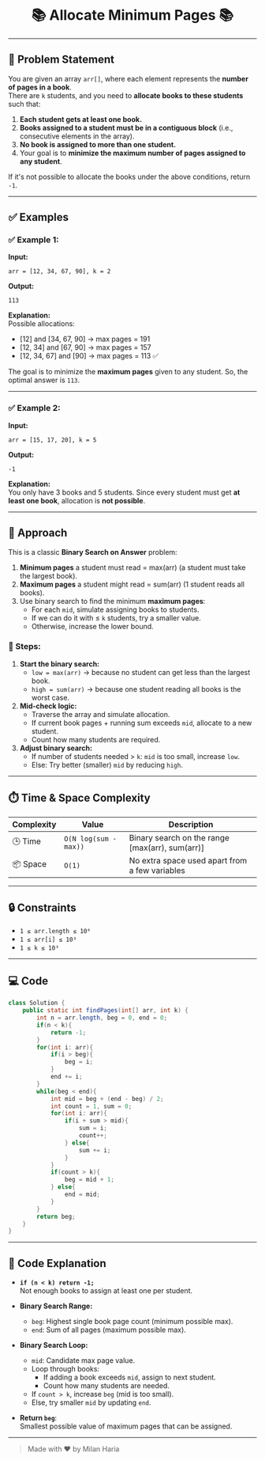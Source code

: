 <h1 align="center">📚 Allocate Minimum Pages 📚</h1>

---

## 📝 Problem Statement

You are given an array `arr[]`, where each element represents the **number of pages in a book**.  
There are `k` students, and you need to **allocate books to these students** such that:

1. **Each student gets at least one book.**
2. **Books assigned to a student must be in a contiguous block** (i.e., consecutive elements in the array).
3. **No book is assigned to more than one student.**
4. Your goal is to **minimize the maximum number of pages assigned to any student**.

If it's not possible to allocate the books under the above conditions, return `-1`.

---

## ✅ Examples

### ✅ Example 1:
**Input:**  
```
arr = [12, 34, 67, 90], k = 2
```
**Output:**  
```
113
```
**Explanation:**  
Possible allocations:
- [12] and [34, 67, 90] → max pages = 191
- [12, 34] and [67, 90] → max pages = 157
- [12, 34, 67] and [90] → max pages = 113 ✅

The goal is to minimize the **maximum pages** given to any student. So, the optimal answer is `113`.

---

### ✅ Example 2:
**Input:**  
```
arr = [15, 17, 20], k = 5
```
**Output:**
```
-1
```
**Explanation:**  
You only have 3 books and 5 students. Since every student must get **at least one book**, allocation is **not possible**.

---

## 🧠 Approach

This is a classic **Binary Search on Answer** problem:

1. **Minimum pages** a student must read = max(arr) (a student must take the largest book).
2. **Maximum pages** a student might read = sum(arr) (1 student reads all books).
3. Use binary search to find the minimum **maximum pages**:
   - For each `mid`, simulate assigning books to students.
   - If we can do it with ≤ `k` students, try a smaller value.
   - Otherwise, increase the lower bound.

### 🧪 Steps:

1. **Start the binary search:**
   - `low = max(arr)` → because no student can get less than the largest book.
   - `high = sum(arr)` → because one student reading all books is the worst case.
2. **Mid-check logic:**
   - Traverse the array and simulate allocation.
   - If current book pages + running sum exceeds `mid`, allocate to a new student.
   - Count how many students are required.
3. **Adjust binary search:**
   - If number of students needed > `k`: `mid` is too small, increase `low`.
   - Else: Try better (smaller) `mid` by reducing `high`.

---

## ⏱️ Time & Space Complexity

| Complexity | Value                     | Description                                           |
|------------|---------------------------|--------------------------------------------------------------|
| 🕒 Time     | `O(N log(sum - max))`     | Binary search on the range [max(arr), sum(arr)] |
| 📦 Space    | `O(1)`                    | No extra space used apart from a few variables               |

---

## 🔒 Constraints

- `1 ≤ arr.length ≤ 10⁶`
- `1 ≤ arr[i] ≤ 10³`
- `1 ≤ k ≤ 10³`

---

## 💻 Code

```java
class Solution {
    public static int findPages(int[] arr, int k) {
        int n = arr.length, beg = 0, end = 0;
        if(n < k){
            return -1;
        }
        for(int i: arr){
            if(i > beg){
                beg = i;
            }
            end += i;
        }
        while(beg < end){
            int mid = beg + (end - beg) / 2;
            int count = 1, sum = 0;
            for(int i: arr){
                if(i + sum > mid){
                    sum = i;
                    count++;
                } else{
                    sum += i;
                }
            }
            if(count > k){
                beg = mid + 1;
            } else{
                end = mid;
            }
        }
        return beg;
    }
}
```

---

## 🧠 Code Explanation

- **`if (n < k) return -1;`**  
  Not enough books to assign at least one per student.

- **Binary Search Range:**
  - `beg`: Highest single book page count (minimum possible max).
  - `end`: Sum of all pages (maximum possible max).

- **Binary Search Loop:**
  - `mid`: Candidate max page value.
  - Loop through books:
    - If adding a book exceeds `mid`, assign to next student.
    - Count how many students are needed.
  - If `count > k`, increase `beg` (mid is too small).
  - Else, try smaller `mid` by updating `end`.

- **Return `beg`**:  
  Smallest possible value of maximum pages that can be assigned.

---

> Made with ❤️ by Milan Haria
